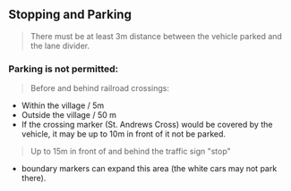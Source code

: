 ## Stopping and Parking

> There must be at least 3m distance between the vehicle parked and the lane divider.

### Parking is not permitted:
> Before and behind railroad crossings:
- Within the village / 5m 
- Outside the village / 50 m 
- If the crossing marker (St. Andrews Cross) would be covered by the vehicle, it may be up to 10m in front of it not be parked.


> Up to 15m in front of and behind the traffic sign "stop"
- boundary markers can expand this area (the white cars may not park there).
